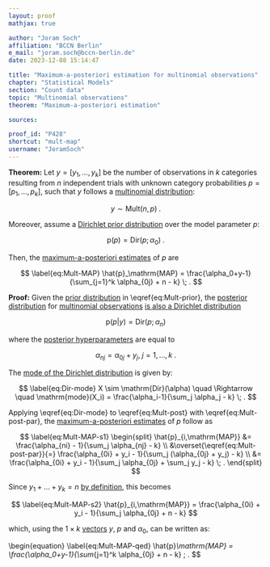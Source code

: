 ```yaml
---
layout: proof
mathjax: true

author: "Joram Soch"
affiliation: "BCCN Berlin"
e_mail: "joram.soch@bccn-berlin.de"
date: 2023-12-08 15:14:47

title: "Maximum-a-posteriori estimation for multinomial observations"
chapter: "Statistical Models"
section: "Count data"
topic: "Multinomial observations"
theorem: "Maximum-a-posteriori estimation"

sources:

proof_id: "P428"
shortcut: "mult-map"
username: "JoramSoch"
---
```



**Theorem:** Let $y = [y_1, \ldots, y_k]$ be the number of observations in $k$ categories resulting from $n$ independent trials with unknown category probabilities $p = [p_1, \ldots, p_k]$, such that $y$ follows a [multinomial distribution](/D/mult):

$$ \label{eq:Mult}
y \sim \mathrm{Mult}(n,p) \; .
$$

Moreover, assume a [Dirichlet prior distribution](/P/mult-prior) over the model parameter $p$:

$$ \label{eq:Mult-prior}
\mathrm{p}(p) = \mathrm{Dir}(p; \alpha_0) \; .
$$

Then, the [maximum-a-posteriori estimates](/D/map) of $p$ are

$$ \label{eq:Mult-MAP}
\hat{p}_\mathrm{MAP} = \frac{\alpha_0+y-1}{\sum_{j=1}^k \alpha_{0j} + n - k} \; .
$$


**Proof:** Given the [prior distribution](/D/prior) in \eqref{eq:Mult-prior}, the [posterior distribution](/D/post) for [multinomial observations](/D/mult-data) [is also a Dirichlet distribution](/P/mult-post)

$$ \label{eq:Mult-post}
\mathrm{p}(p|y) = \mathrm{Dir}(p; \alpha_n)
$$

where the [posterior hyperparameters](/D/post) are equal to

$$ \label{eq:Mult-post-par}
\alpha_{nj} = \alpha_{0j} + y_j, \; j = 1,\ldots,k \; .
$$

The [mode of the Dirichlet distribution](/P/dir-mode) is given by:

$$ \label{eq:Dir-mode}
X \sim \mathrm{Dir}(\alpha) \quad \Rightarrow \quad \mathrm{mode}(X_i) = \frac{\alpha_i-1}{\sum_j \alpha_j - k} \; .
$$

Applying \eqref{eq:Dir-mode} to \eqref{eq:Mult-post} with \eqref{eq:Mult-post-par}, the [maximum-a-posteriori estimates](/D/map) of $p$ follow as

$$ \label{eq:Mult-MAP-s1}
\begin{split}
\hat{p}_{i,\mathrm{MAP}} &= \frac{\alpha_{ni} - 1}{\sum_j \alpha_{nj} - k} \\
&\overset{\eqref{eq:Mult-post-par}}{=} \frac{\alpha_{0i} + y_i - 1}{\sum_j (\alpha_{0j} + y_j) - k} \\
&= \frac{\alpha_{0i} + y_i - 1}{\sum_j \alpha_{0j} + \sum_j y_j - k} \; .
\end{split}
$$

Since $y_1 + \ldots + y_k = n$ [by definition](/D/mult-data), this becomes

$$ \label{eq:Mult-MAP-s2}
\hat{p}_{i,\mathrm{MAP}} = \frac{\alpha_{0i} + y_i - 1}{\sum_j \alpha_{0j} + n - k}
$$

which, using the $1 \times k$ [vectors](/D/mult-data) $y$, $p$ and $\alpha_0$, can be written as:

\begin{equation} \label{eq:Mult-MAP-qed}
\hat{p}_\mathrm{MAP} = \frac{\alpha_0+y-1}{\sum_{j=1}^k \alpha_{0j} + n - k} \; .
$$